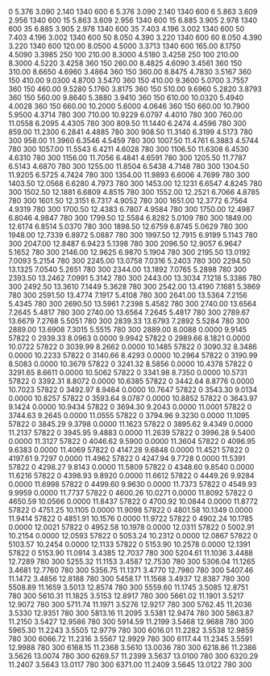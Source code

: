 0 5.376 3.090 2.140 1340 600
6 5.376 3.090 2.140  1340 600
6 5.863 3.609 2.956  1340 600
15 5.863 3.609 2.956  1340 600
15 6.885 3.905 2.978  1340 600
35 6.885 3.905 2.978  1340 600
35 7.403 4.196 3.002  1340 600
50          7.403 4.196 3.002  1340 600
50                8.050 4.390  3.220  1340 600
60             8.050      4.390      3.220        1340        600
120.00         8.0500     4.5000     3.3713       1340        600
165.00         8.1750     4.5090     3.3985        250        100
210.00         8.3000     4.5180     3.4258        250        100
210.00         8.3000     4.5220     3.4258        360        150
260.00         8.4825     4.6090     3.4561        360        150
310.00         8.6650     4.6960     3.4864        360        150
360.00         8.8475     4.7830     3.5167        360        150
410.00         9.0300     4.8700     3.5470        360        150
410.00         9.3600     5.0700     3.7557        360        150
460.00         9.5280     5.1760     3.8175        360        150
510.00         9.6960     5.2820     3.8793        360        150
560.00         9.8640     5.3880     3.9410        360        150
610.00        10.0320     5.4940     4.0028        360        150
660.00        10.2000     5.6000     4.0646        360        150
660.00        10.7900     5.9500     4.3714        780        300
710.00        10.9229     6.0797     4.4010        780        300
760.00        11.0558     6.2095     4.4305        780        300
809.50        11.1440     6.2474     4.4596        780        300
859.00        11.2300     6.2841     4.4885        780        300
908.50        11.3140     6.3199     4.5173        780        300
958.00        11.3960     6.3546     4.5459        780        300
1007.50       11.4761     6.3883     4.5744        780        300
1057.00       11.5543     6.4211     4.6028        780        300
1106.50       11.6308     6.4530     4.6310        780        300
1156.00       11.7056     6.4841     4.6591        780        300
1205.50       11.7787     6.5143     4.6870        780        300
1255.00       11.8504     6.5438     4.7148        780        300
1304.50       11.9205     6.5725     4.7424        780        300
1354.00       11.9893     6.6006     4.7699        780        300
1403.50       12.0568     6.6280     4.7973        780        300
1453.00       12.1231     6.6547     4.8245        780        300
1502.50       12.1881     6.6809     4.8515        780        300
1552.00       12.2521     6.7066     4.8785        780        300
1601.50       12.3151     6.7317     4.9052        780        300
1651.00       12.3772     6.7564     4.9319        780        300
1700.50       12.4383     6.7807     4.9584        780        300
1750.00       12.4987     6.8046     4.9847        780        300
1799.50       12.5584     6.8282     5.0109        780        300
1849.00       12.6174     6.8514     5.0370        780        300
1898.50       12.6759     6.8745     5.0629        780        300
1948.00       12.7339     6.8972     5.0887        780        300
1997.50       12.7915     6.9199     5.1143        780        300
2047.00       12.8487     6.9423     5.1398        780        300
2096.50       12.9057     6.9647     5.1652        780        300
2146.00       12.9625     6.9870     5.1904        780        300
2195.50       13.0192     7.0093     5.2154        780        300
2245.00       13.0758     7.0316     5.2403        780        300
2294.50       13.1325     7.0540     5.2651        780        300
2344.00       13.1892     7.0765     5.2898        780        300
2393.50       13.2462     7.0991     5.3142        780        300
2443.00       13.3034     7.1218     5.3386        780        300
2492.50       13.3610     7.1449     5.3628        780        300
2542.00       13.4190     7.1681     5.3869        780        300
2591.50       13.4774     7.1917     5.4108        780        300
2641.00       13.5364     7.2156     5.4345        780        300
2690.50       13.5961     7.2398     5.4582        780        300
2740.00       13.6564     7.2645     5.4817        780        300
2740.00       13.6564     7.2645     5.4817        780        300
2789.67       13.6679     7.2768     5.5051        780        300
2839.33       13.6793     7.2892     5.5284        780        300
2889.00       13.6908     7.3015     5.5515        780        300
2889.00        8.0088     0.0000     9.9145      57822          0
2939.33        8.0963     0.0000     9.9942      57822          0
2989.66        8.1821     0.0000    10.0722      57822          0
3039.99        8.2662     0.0000    10.1485      57822          0
3090.32        8.3486     0.0000    10.2233      57822          0
3140.66        8.4293     0.0000    10.2964      57822          0
3190.99        8.5083     0.0000    10.3679      57822          0
3241.32        8.5856     0.0000    10.4378      57822          0
3291.65        8.6611     0.0000    10.5062      57822          0
3341.98        8.7350     0.0000    10.5731      57822          0
3392.31        8.8072     0.0000    10.6385      57822          0
3442.64        8.8776     0.0000    10.7023      57822          0
3492.97        8.9464     0.0000    10.7647      57822          0
3543.30        9.0134     0.0000    10.8257      57822          0
3593.64        9.0787     0.0000    10.8852      57822          0
3643.97        9.1424     0.0000    10.9434      57822          0
3694.30        9.2043     0.0000    11.0001      57822          0
3744.63        9.2645     0.0000    11.0555      57822          0
3794.96        9.3230     0.0000    11.1095      57822          0
3845.29        9.3798     0.0000    11.1623      57822          0
3895.62        9.4349     0.0000    11.2137      57822          0
3945.95        9.4883     0.0000    11.2639      57822          0
3996.28        9.5400     0.0000    11.3127      57822          0
4046.62        9.5900     0.0000    11.3604      57822          0
4096.95        9.6383     0.0000    11.4069      57822          0
4147.28        9.6848     0.0000    11.4521      57822          0
4197.61        9.7297     0.0000    11.4962      57822          0
4247.94        9.7728     0.0000    11.5391      57822          0
4298.27        9.8143     0.0000    11.5809      57822          0
4348.60        9.8540     0.0000    11.6216      57822          0
4398.93        9.8920     0.0000    11.6612      57822          0
4449.26        9.9284     0.0000    11.6998      57822          0
4499.60        9.9630     0.0000    11.7373      57822          0
4549.93        9.9959     0.0000    11.7737      57822          0
4600.26       10.0271     0.0000    11.8092      57822          0
4650.59       10.0566     0.0000    11.8437      57822          0
4700.92       10.0844     0.0000    11.8772      57822          0
4751.25       10.1105     0.0000    11.9098      57822          0
4801.58       10.1349     0.0000    11.9414      57822          0
4851.91       10.1576     0.0000    11.9722      57822          0
4902.24       10.1785     0.0000    12.0021      57822          0
4952.58       10.1978     0.0000    12.0311      57822          0
5002.91       10.2154     0.0000    12.0593      57822          0
5053.24       10.2312     0.0000    12.0867      57822          0
5103.57       10.2454     0.0000    12.1133      57822          0
5153.90       10.2578     0.0000    12.1391      57822          0
5153.90       11.0914     3.4385    12.7037        780        300
5204.61       11.1036     3.4488    12.7289        780        300
5255.32       11.1153     3.4587    12.7530        780        300
5306.04       11.1265     3.4681    12.7760        780        300
5356.75       11.1371     3.4770    12.7980        780        300
5407.46       11.1472     3.4856    12.8188        780        300
5458.17       11.1568     3.4937    12.8387        780        300
5508.89       11.1659     3.5013    12.8574        780        300
5559.60       11.1745     3.5085    12.8751        780        300
5610.31       11.1825     3.5153    12.8917        780        300
5661.02       11.1901     3.5217    12.9072        780        300
5711.74       11.1971     3.5276    12.9217        780        300
5762.45       11.2036     3.5330    12.9351        780        300
5813.16       11.2095     3.5381    12.9474        780        300
5863.87       11.2150     3.5427    12.9586        780        300
5914.59       11.2199     3.5468    12.9688        780        300
5965.30       11.2243     3.5505    12.9779        780        300
6016.01       11.2282     3.5538    12.9859        780        300
6066.72       11.2316     3.5567    12.9929        780        300
6117.44       11.2345     3.5591    12.9988        780        300
6168.15       11.2368     3.5610    13.0036        780        300
6218.86       11.2386     3.5626    13.0074        780        300
6269.57       11.2399     3.5637    13.0100        780        300
6320.29       11.2407     3.5643    13.0117        780        300
6371.00       11.2409     3.5645    13.0122        780        300
